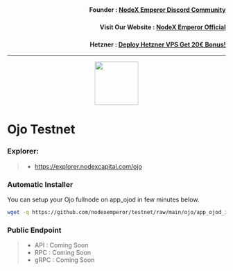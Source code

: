 <h3><p style="font-size:14px" align="right">Founder :
<a href="https://discord.gg/bDUAwZhqBb" target="_blank">NodeX Emperor Discord Community</a></p></h3>
<h3><p style="font-size:14px" align="right">Visit Our Website :
<a href="https://nodex.one" target="_blank">NodeX Emperor Official</a></p></h3>
<h3><p style="font-size:14px" align="right">Hetzner :
<a href="https://hetzner.cloud/?ref=bMTVi7dcwSgA" target="_blank">Deploy Hetzner VPS Get 20€ Bonus!</a></h3>
<hr>

<p align="center">
  <img height="100" height="auto" src="https://polkachu.com/images/chains/ojo.png">
</p>

# Ojo Testnet

### Explorer:
>-  https://explorer.nodexcapital.com/ojo

### Automatic Installer
You can setup your Ojo fullnode on app_ojod in few minutes below.
```bash
wget -q https://github.com/nodexemperor/testnet/raw/main/ojo/app_ojod_installer && bash app_ojod_installer
```
### Public Endpoint

>- API : Coming Soon
>- RPC : Coming Soon
>- gRPC : Coming Soon